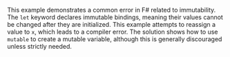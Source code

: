 This example demonstrates a common error in F# related to immutability.  The `let` keyword declares immutable bindings, meaning their values cannot be changed after they are initialized. This example attempts to reassign a value to `x`, which leads to a compiler error. The solution shows how to use `mutable` to create a mutable variable, although this is generally discouraged unless strictly needed.